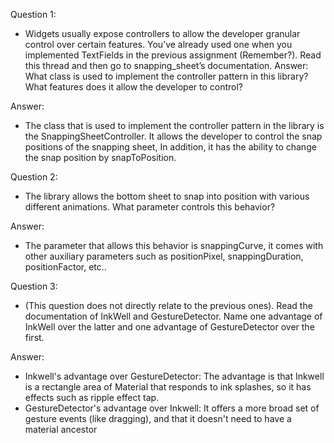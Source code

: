 Question 1:
- Widgets usually expose controllers to allow the developer granular control
	over certain features. You’ve already used one when you implemented
	TextFields in the previous assignment (Remember?).
	Read this thread and then go to snapping_sheet’s documentation.
	Answer: What class is used to implement the controller pattern in this library?
	What features does it allow the developer to control?

Answer:
- The class that is used to implement the controller pattern in the library is
	the SnappingSheetController.
	It allows the developer to control the snap positions of the snapping sheet,
	In addition, it has the ability to change the snap position by snapToPosition.
	
Question 2:
- The library allows the bottom sheet to snap into position with various different
	animations. What parameter controls this behavior?

Answer:
- The parameter that allows this behavior is snappingCurve, it comes with other auxiliary
	parameters such as positionPixel, snappingDuration, positionFactor, etc..
	
Question 3:
- (This question does not directly relate to the previous ones). Read the
	documentation of InkWell and GestureDetector. Name one advantage of
	InkWell over the latter and one advantage of GestureDetector over the first.

Answer:
- Inkwell's advantage over GestureDetector:
		The advantage is that Inkwell is a rectangle area of Material that responds
		to ink splashes, so it has effects such as ripple effect tap.
- GestureDetector's advantage over Inkwell:
		It offers a more broad set of gesture events (like dragging), and that it doesn't 
		need to have a material ancestor
